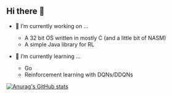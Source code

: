 ## Hi there 👋


- 🔭 I’m currently working on ...
  - A 32 bit OS written in mostly C (and a little bit of NASM)
  - A simple Java library for RL
 
- 🌱 I’m currently learning ...
  - Go
  - Reinforcement learning with DQNs/DDQNs
<!--

Here are some ideas to get you started:

- 🌱 I’m currently learning ...
- 👯 I’m looking to collaborate on ...
- 🤔 I’m looking for help with ...
- 💬 Ask me about ...
- 📫 How to reach me: ...
- 😄 Pronouns: ...
- ⚡ Fun fact: ...
-->

[![Anurag's GitHub stats](https://github-readme-stats.vercel.app/api?username=AlanDoesCS)](https://github.com/anuraghazra/github-readme-stats)

